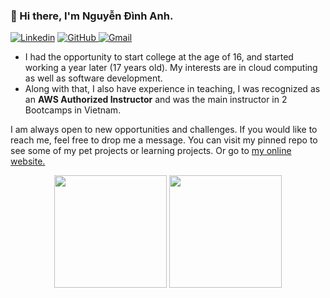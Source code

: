 ### 👋 Hi there, I'm Nguyễn Đình Anh.

[![Linkedin](https://img.shields.io/badge/LinkedIn-0077B5?style=for-the-badge&logo=linkedin&logoColor=white)](https://www.linkedin.com/in/dan3002/)
[![GitHub](https://img.shields.io/badge/GitHub-100000?style=for-the-badge&logo=github&logoColor=white) ](https://github.com/DAN3002)
[![Gmail](https://img.shields.io/badge/Gmail-D14836?style=for-the-badge&logo=gmail&logoColor=white)](mailto:dinhanh300229@gmail.com)

- I had the opportunity to start college at the age of 16, and started working a year later (17 years old). My interests are in cloud computing as well as software development.
- Along with that, I also have experience in teaching, I was recognized as an **AWS Authorized Instructor** and was the main instructor in 2 Bootcamps in Vietnam.

I am always open to new opportunities and challenges. If you would like to reach me, feel free to drop me a message. You can visit my pinned repo to see some of my pet projects or learning projects. Or go to [my online website.](https://dan3002.tech/)

<div align="center">
	<img height="180em" src="https://github-readme-stats.vercel.app/api?username=DAN3002&show_icons=true&hide_border=true&&count_private=true&include_all_commits=true&theme=dark"/>
	<img height="180em" src="https://github-readme-stats.vercel.app/api/top-langs/?username=DAN3002&theme=dark&show_icons=true&hide_border=true&layout=compact&langs_count=8"/>
</div>



